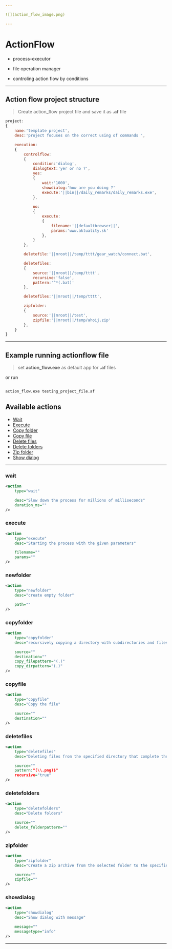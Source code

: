 ```yaml
---

![](action_flow_image.png)

---
```


# ActionFlow

* process-executor 

* file operation manager

* controling action flow by conditions

---

## Action flow project structure

> Create action_flow project file and save it as **.af** file 

```javascript
project:
{
    name:'template project',
    desc:'project focuses on the correct using of commands ',

    execution:
    {
    	controlflow:
        {
            condition:'dialog',
            dialogtext:'yer or no ?',
            yes:
            {
            	wait:'1000',
            	showdialog:'how are you doing ?'
            	execute:'||bin||/daily_remarks/daily_remarks.exe',
            },
            
            no:
            {
				execute:
				{
					filename:'||defaultbrowser||',
					params:'www.aktuality.sk'
				},
            }    
        },

		deletefile:'||mroot||/temp/tttt/gear_watch/connect.bat',

    	deletefiles:
        {
            source:'||mroot||/temp/tttt',
            recursive:'false',
            pattern:'^*(.bat)'
        },

        deletefiles:'||mroot||/temp/tttt',

		zipfolder:
        {
            source:'||mroot||/test',
            zipfile:'||mroot||/temp/ahoij.zip'
        },
    }
}

```

---

## Example running actionflow file

> set **action_flow.exe** as  default app for **.af** files

or run

```console

action_flow.exe testing_project_file.af

```

## Available actions

- [Wait](#wait)
- [Execute](#execute)
- [Copy folder](#copyfolder)
- [Copy file](#copyfile)
- [Delete files](#deletefiles)
- [Delete folders](#deletefolders)
- [Zip folder](#zipfolder)
- [Show dialog](#showdialog)

---

### wait

```xml
<action
	type="wait" 

	desc="Slow down the process for millions of milliseconds"
	duration_ms="" 
/>
```

### execute

```xml
<action
	type="execute" 
	desc="Starting the process with the given parameters"

	filename=""
	params="" 
/>		 
```

### newfolder

```xml
<action 
	type="newfolder" 
	desc="create empty folder"

	path=""
/>
```

### copyfolder

```xml
<action 
	type="copyfolder" 
	desc="recursively copying a directory with subdirectories and files that complete the copy pattern"

	source=""
	destination="" 
	copy_filepattern="(.)" 
	copy_dirpattern="(.)" 
/>
```

### copyfile

```xml
<action 
	type="copyfile" 
	desc="Copy the file"

	source=""
	destination="" 
/>	
```

### deletefiles

```xml
<action 
	type="deletefiles" 
	desc="Deleting files from the specified directory that complete the delete pattern"

	source=""
	pattern:"(\\.png)$"
	recursive="true" 
/>	
```
### deletefolders

```xml
<action 
	type="deletefolders" 
	desc="Delete folders"

	source=""
	delete_folderpattern="" 
/>		 
```
### zipfolder

```xml
<action
	type="zipfolder" 
	desc="Create a zip archive from the selected folder to the specified target file"

	source=""
	zipfile="" 
/>		 
```
### showdialog

```xml
<action 
	type="showdialog" 
	desc="Show dialog with message"

	message=""
	messagetype="info" 
/>		
```

---
